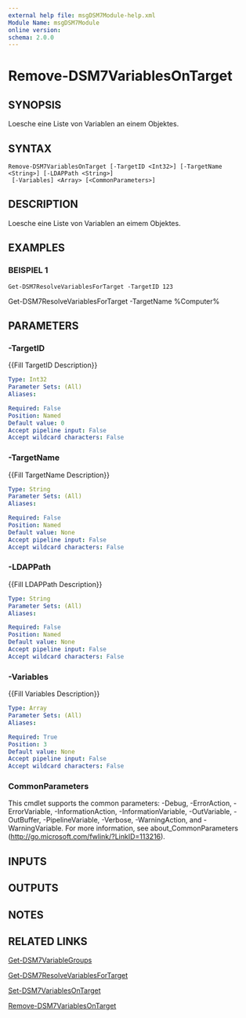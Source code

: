 ```yaml
---
external help file: msgDSM7Module-help.xml
Module Name: msgDSM7Module
online version:
schema: 2.0.0
---
```


# Remove-DSM7VariablesOnTarget

## SYNOPSIS
Loesche eine Liste von Variablen an einem Objektes.

## SYNTAX

```
Remove-DSM7VariablesOnTarget [-TargetID <Int32>] [-TargetName <String>] [-LDAPPath <String>]
 [-Variables] <Array> [<CommonParameters>]
```

## DESCRIPTION
Loesche eine Liste von Variablen an eimem Objektes.

## EXAMPLES

### BEISPIEL 1
```
Get-DSM7ResolveVariablesForTarget -TargetID 123
```

Get-DSM7ResolveVariablesForTarget -TargetName %Computer%

## PARAMETERS

### -TargetID
{{Fill TargetID Description}}

```yaml
Type: Int32
Parameter Sets: (All)
Aliases:

Required: False
Position: Named
Default value: 0
Accept pipeline input: False
Accept wildcard characters: False
```

### -TargetName
{{Fill TargetName Description}}

```yaml
Type: String
Parameter Sets: (All)
Aliases:

Required: False
Position: Named
Default value: None
Accept pipeline input: False
Accept wildcard characters: False
```

### -LDAPPath
{{Fill LDAPPath Description}}

```yaml
Type: String
Parameter Sets: (All)
Aliases:

Required: False
Position: Named
Default value: None
Accept pipeline input: False
Accept wildcard characters: False
```

### -Variables
{{Fill Variables Description}}

```yaml
Type: Array
Parameter Sets: (All)
Aliases:

Required: True
Position: 3
Default value: None
Accept pipeline input: False
Accept wildcard characters: False
```

### CommonParameters
This cmdlet supports the common parameters: -Debug, -ErrorAction, -ErrorVariable, -InformationAction, -InformationVariable, -OutVariable, -OutBuffer, -PipelineVariable, -Verbose, -WarningAction, and -WarningVariable.
For more information, see about_CommonParameters (http://go.microsoft.com/fwlink/?LinkID=113216).

## INPUTS

## OUTPUTS

## NOTES

## RELATED LINKS

[Get-DSM7VariableGroups]()

[Get-DSM7ResolveVariablesForTarget]()

[Set-DSM7VariablesOnTarget]()

[Remove-DSM7VariablesOnTarget]()

